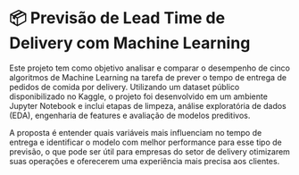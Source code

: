 # 📦 Previsão de Lead Time de Delivery com Machine Learning

Este projeto tem como objetivo analisar e comparar o desempenho de cinco algoritmos de Machine Learning na tarefa de prever o tempo de entrega de pedidos de comida por delivery. Utilizando um dataset público disponibilizado no Kaggle, o projeto foi desenvolvido em um ambiente Jupyter Notebook e inclui etapas de limpeza, análise exploratória de dados (EDA), engenharia de features e avaliação de modelos preditivos.

A proposta é entender quais variáveis mais influenciam no tempo de entrega e identificar o modelo com melhor performance para esse tipo de previsão, o que pode ser útil para empresas do setor de delivery otimizarem suas operações e oferecerem uma experiência mais precisa aos clientes.


